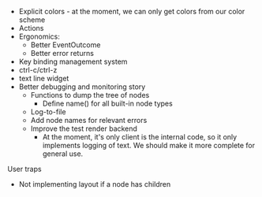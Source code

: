 
- Explicit colors - at the moment, we can only get colors from our color scheme
- Actions
- Ergonomics:
  - Better EventOutcome
  - Better error returns
- Key binding management system
- ctrl-c/ctrl-z
- text line widget
- Better debugging and monitoring story
  - Functions to dump the tree of nodes
    - Define name() for all built-in node types
  - Log-to-file
  - Add node names for relevant errors
  - Improve the test render backend
    - At the moment, it's only client is the internal code, so it only implements
      logging of text. We should make it more complete for general use.



User traps
  - Not implementing layout if a node has children